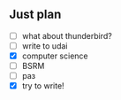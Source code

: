 ## Just plan
- [ ] what about thunderbird?
- [ ] write to udai
- [x] computer science
- [ ] BSRM
- [ ] раз
- [x] try to write!
